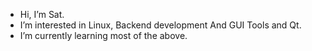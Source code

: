 - Hi, I’m Sat.
- I’m interested in Linux, Backend development And GUI Tools and Qt.
- I’m currently learning most of the above.
<!-- - How to reach me, trancesomix@hotmail.com

<!---
stking68/stking68 is a ✨ special ✨ repository because its `README.md` (this file) appears on your GitHub profile.
You can click the Preview link to take a look at your changes.
--->
